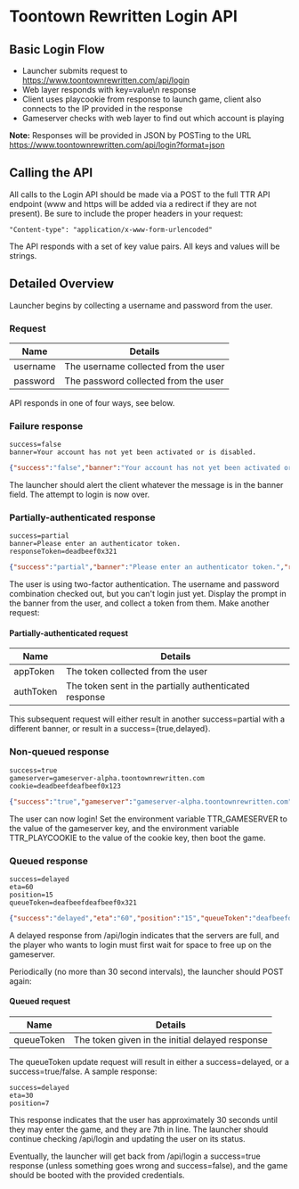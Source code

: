 # Toontown Rewritten Login API


## Basic Login Flow
* Launcher submits request to https://www.toontownrewritten.com/api/login
* Web layer responds with key=value\n response
* Client uses playcookie from response to launch game, client also connects to the IP provided in the response
* Gameserver checks with web layer to find out which account is playing

**Note:** Responses will be provided in JSON by POSTing to the URL https://www.toontownrewritten.com/api/login?format=json

## Calling the API
All calls to the Login API should be made via a POST to the full TTR API endpoint (www and https will be added via a redirect if they are not present). Be sure to include the proper headers in your request:
```
"Content-type": "application/x-www-form-urlencoded"
```
The API responds with a set of key value pairs. All keys and values will be strings.

## Detailed Overview
Launcher begins by collecting a username and password from the user.

### Request
| Name     | Details                              |
|----------|--------------------------------------|
| username | The username collected from the user |
| password | The password collected from the user |

API responds in one of four ways, see below.
### Failure response
```
success=false
banner=Your account has not yet been activated or is disabled.
```
```json
{"success":"false","banner":"Your account has not yet been activated or is disabled."}
```
The launcher should alert the client whatever the message is in the banner field. The attempt to login is now over.
### Partially-authenticated response
```
success=partial
banner=Please enter an authenticator token.
responseToken=deadbeef0x321
```
```json
{"success":"partial","banner":"Please enter an authenticator token.","responseToken":"deadbeef0x321"}
```
The user is using two-factor authentication. The username and password combination checked out, but you can't login just yet. Display the prompt in the banner from the user, and collect a token from them. Make another request:
#### Partially-authenticated request
| Name      | Details                                                |
|-----------|--------------------------------------------------------|
| appToken  | The token collected from the user                      |
| authToken | The token sent in the partially authenticated response |

This subsequent request will either result in another success=partial with a different banner, or result in a success={true,delayed}.

### Non-queued response
```
success=true
gameserver=gameserver-alpha.toontownrewritten.com
cookie=deadbeefdeafbeef0x123
```
```json
{"success":"true","gameserver":"gameserver-alpha.toontownrewritten.com","cookie":"deadbeefdeafbeef0x123"}
```
The user can now login! Set the environment variable TTR_GAMESERVER to the value of the gameserver key, and the environment variable TTR_PLAYCOOKIE to the value of the cookie key, then boot the game.

### Queued response
```
success=delayed
eta=60
position=15
queueToken=deafbeefdeafbeef0x321
```
```json
{"success":"delayed","eta":"60","position":"15","queueToken":"deafbeefdeafbeef0x321"}
```
A delayed response from /api/login indicates that the servers are full, and the player who wants to login must first wait for space to free up on the gameserver.

Periodically (no more than 30 second intervals), the launcher should POST again:
#### Queued request
| Name       | Details                                         |
|------------|-------------------------------------------------|
| queueToken | The token given in the initial delayed response |

The queueToken update request will result in either a success=delayed, or a success=true/false.
A sample response:
```
success=delayed
eta=30
position=7
```
This response indicates that the user has approximately 30 seconds until they may enter the game, and they are 7th in line. The launcher should continue checking /api/login and updating the user on its status.

Eventually, the launcher will get back from /api/login a success=true response (unless something goes wrong and success=false), and the game should be booted with the provided credentials.
